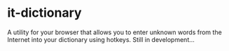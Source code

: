 # it-dictionary
A utility for your browser that allows you to enter unknown words from the Internet into your dictionary using hotkeys. Still in development...
